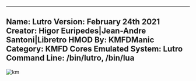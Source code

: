-----------------------
Name: Lutro
Version: February 24th 2021
Creator: Higor Euripedes|Jean-Andre Santoni|Libretro
HMOD By: KMFDManic
Category: KMFD Cores
Emulated System: Lutro
Command Line: /bin/lutro, /bin/lua
-----------------------
![km](https://i.imgur.com/Q14tlTh.png)
